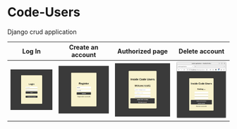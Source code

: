 # Code-Users
Django crud application


| Log In | Create an account | Authorized page | Delete account |
| -------|--------------|-----------------|----------------|
| <img src="./screenshots/Login_.png" width="200"> | <img src="./screenshots/Register_.png" width="200"> | <img src="./screenshots/Inside_.png" width="200"> | <img src="./screenshots/Inside_delete_.png" width="200"> |